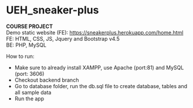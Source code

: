# UEH_sneaker-plus
<b>COURSE PROJECT</b> </br>
Demo static website (FE): https://sneakerplus.herokuapp.com/home.html </br>
FE: HTML, CSS, JS, Jquery and Bootstrap v4.5 </br>
BE: PHP, MySQL

How to run:
- Make sure to already install XAMPP, use Apache (port:81) and MySQL (port: 3606)
- Checkout backend branch
- Go to database folder, run the db.sql file to create database, tables and all sample data 
- Run the app
